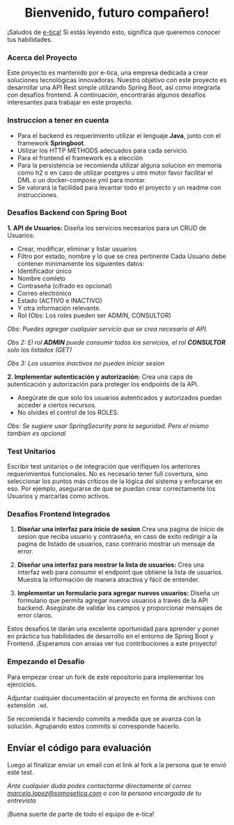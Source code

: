<h1 align="center">Bienvenido, futuro compañero!</h1>

¡Saludos de [e-tica!](https://www.linkedin.com/company/eticapy/) Si estás leyendo esto, significa que queremos conocer tus habilidades.

### Acerca del Proyecto

Este proyecto es mantenido por e-tica, una empresa dedicada a crear soluciones tecnológicas innovadoras. Nuestro objetivo con este proyecto es desarrollar una API Rest simple utilizando Spring Boot, así como integrarla con desafíos frontend. A continuación, encontrarás algunos desafíos interesantes para trabajar en este proyecto.

### Instruccion a tener en cuenta
* Para el backend es requerimiento utilizar el lenguaje **Java**, junto con el framework **Springboot**.
* Utilizar los HTTP METHODS adecuados para cada servicio.
* Para el frontend el framework es a elección
* Para la persistencia se recomienda utilizar alguna solucion en memoria como h2 o en caso de utilizar postgres u otro motor favor facilitar el DML o un docker-compose.yml para montar.
* Se valorará la facilidad para levantar todo el proyecto y un readme con instrucciones.


### Desafíos Backend con Spring Boot

**1. API de Usuarios:** Diseña los servicios necesarios para un CRUD de Usuarios:
* Crear, modificar, eliminar y listar usuarios
* Filtro por estado, nombre y lo que se crea pertinente
Cada Usuario debe contener minimamente los siguientes datos:
* Identificador único
* Nombre comleto
* Contraseña (cifrado es opcional)
* Correo electrónico 
* Estado (ACTIVO e INACTIVO) 
* Y otra información relevante.
* Rol (Obs: Los roles pueden ser ADMIN, CONSULTOR)

*Obs: Puedes agregar cualquier servicio que se crea necesario al API.*

*Obs 2: El rol **ADMIN** puede consumir todos los servicios, el rol **CONSULTOR** solo los listados (GET)*

*Obs 3: Los usuarios inactivos no pueden iniciar sesion*

**2. Implementar autenticación y autorización:** Crea una capa de autenticación y autorización para proteger los endpoints de la API. 
* Asegúrate de que solo los usuarios autenticados y autorizados puedan acceder a ciertos recursos.
* No olvides el control de los ROLES.

*Obs: Se sugiere usar SpringSecurity para la seguridad. Pero el mismo tambien es opcional*

### Test Unitarios

Escribir test unitarios o de integración que verifiquen los anteriores requerimientos funcionales. No es necesario tener full covertura, sino seleccionar los puntos más críticos de la lógica del sistema y enfocarse en eso. Por ejemplo, asegurarse de que se puedan crear correctamente los Usuarios y marcarlas como activos.

### Desafíos Frontend Integrados

1. **Diseñar una interfaz para inicio de sesion** Crea una pagina de inicio de sesion que reciba usuario y contraseña, en caso de exito redirigir a la pagina de listado de usuarios, caso contrario mostrar un mensaje de error. 

1. **Diseñar una interfaz para mostrar la lista de usuarios:** Crea una interfaz web para consumir el endpoint que obtiene la lista de usuarios. Muestra la información de manera atractiva y fácil de entender.

2. **Implementar un formulario para agregar nuevos usuarios:** Diseña un formulario que permita agregar nuevos usuarios a través de la API backend. Asegúrate de validar los campos y proporcionar mensajes de error claros.

Estos desafíos te darán una excelente oportunidad para aprender y poner en práctica tus habilidades de desarrollo en el entorno de Spring Boot y Frontend. ¡Esperamos con ansias ver tus contribuciones a este proyecto!

### Empezando el Desafío

Para empezar crear un fork de este repositorio para implementar los ejercicios.

Adjuntar cualquier documentación al proyecto en forma de archivos con extensión `.md`.

Se recomienda ir haciendo commits a medida que se avanza con la solución. Agrupando estos commits si corresponde hacerlo.

## Envíar el código para evaluación

Luego al finalizar enviar un email con el link al fork a la persona que te envió este test.


*Ante cualquier duda podes contactarme directamente al correo [marcelo.lopez@somosetica.com](mailto:marcelo.lopez@somosetica.com) o con la persona encargada de tu entrevista*

¡Buena suerte de parte de todo el equipo de e-tica!
